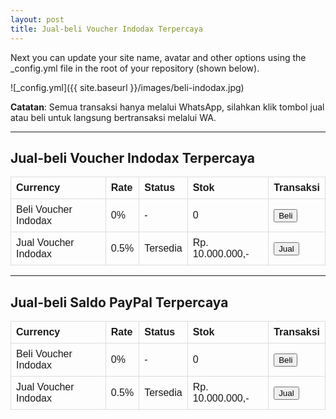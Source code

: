 ```yaml
---
layout: post
title: Jual-beli Voucher Indodax Terpercaya
---
```

<style>
table {
  font-family: arial, sans-serif;
  border-collapse: collapse;
  width: 100%;
}

td, th {
  border: 1px solid #dddddd;
  text-align: left;
  padding: 8px;
}
</style>

Next you can update your site name, avatar and other options using the _config.yml file in the root of your repository (shown below).

![_config.yml]({{ site.baseurl }}/images/beli-indodax.jpg)

<b>Catatan</b>: Semua transaksi hanya melalui WhatsApp, silahkan klik tombol jual atau beli untuk langsung bertransaksi melalui WA.

---
## Jual-beli Voucher Indodax Terpercaya

|<b>Currency|<b>Rate|<b>Status|<b>Stok|<b>Transaksi|
|---	|---	|---	|---	|---	|
|Beli Voucher Indodax|0%|-|0|<button name="button" onclick="http://www.google.com">Beli</button>|
|Jual Voucher Indodax|0.5%|Tersedia|Rp. 10.000.000,-|<button name="button" onclick="http://www.google.com">Jual</button>|

---
## Jual-beli Saldo PayPal Terpercaya

|<b>Currency|<b>Rate|<b>Status|<b>Stok|<b>Transaksi|
|---	|---	|---	|---	|---	|
|Beli Voucher Indodax|0%|-|0|<button name="button" onclick="http://www.google.com">Beli</button>|
|Jual Voucher Indodax|0.5%|Tersedia|Rp. 10.000.000,-|<button name="button" onclick="http://www.google.com">Jual</button>|

